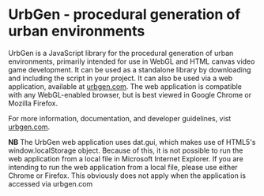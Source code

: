 UrbGen - procedural generation of urban environments
====================================================

UrbGen is a JavaScript library for the procedural generation of urban environments, primarily intended for use in WebGL and HTML canvas video game development. It can be used as a standalone library by downloading and including the script in your project. It can also be used via a web application, available at [urbgen.com](http://urbgen.com). The web application is compatible with any WebGL-enabled browser, but is best viewed in Google Chrome or Mozilla Firefox.

For more information, documentation, and developer guidelines, vist [urbgen.com](http://urbgen.com).

**NB** The UrbGen web application uses dat.gui, which makes use of HTML5's window.localStorage object. Because of this, it is not possible to run the web application from a local file in Microsoft Internet Explorer. If you are intending to run the web application from a local file, please use either Chrome or Firefox. This obviously does not apply when the application is accessed via urbgen.com
